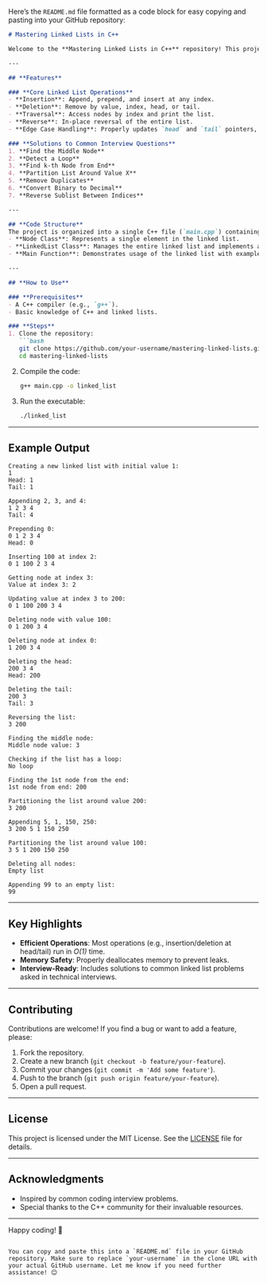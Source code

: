 Here’s the `README.md` file formatted as a code block for easy copying and pasting into your GitHub repository:

```markdown
# Mastering Linked Lists in C++

Welcome to the **Mastering Linked Lists in C++** repository! This project provides a comprehensive implementation of a singly linked list in C++, complete with essential operations and solutions to popular interview questions. Whether you're preparing for coding interviews or looking to deepen your understanding of data structures, this repository is for you.

---

## **Features**

### **Core Linked List Operations**
- **Insertion**: Append, prepend, and insert at any index.
- **Deletion**: Remove by value, index, head, or tail.
- **Traversal**: Access nodes by index and print the list.
- **Reverse**: In-place reversal of the entire list.
- **Edge Case Handling**: Properly updates `head` and `tail` pointers, manages list length, and ensures memory safety.

### **Solutions to Common Interview Questions**
1. **Find the Middle Node**  
2. **Detect a Loop**  
3. **Find k-th Node from End**  
4. **Partition List Around Value X**  
5. **Remove Duplicates**  
6. **Convert Binary to Decimal**  
7. **Reverse Sublist Between Indices**

---

## **Code Structure**
The project is organized into a single C++ file (`main.cpp`) containing:
- **Node Class**: Represents a single element in the linked list.
- **LinkedList Class**: Manages the entire linked list and implements all operations.
- **Main Function**: Demonstrates usage of the linked list with examples.

---

## **How to Use**

### **Prerequisites**
- A C++ compiler (e.g., `g++`).
- Basic knowledge of C++ and linked lists.

### **Steps**
1. Clone the repository:
   ```bash
   git clone https://github.com/your-username/mastering-linked-lists.git
   cd mastering-linked-lists
   ```
2. Compile the code:
   ```bash
   g++ main.cpp -o linked_list
   ```
3. Run the executable:
   ```bash
   ./linked_list
   ```

---

## **Example Output**
```
Creating a new linked list with initial value 1:
1 
Head: 1
Tail: 1

Appending 2, 3, and 4:
1 2 3 4 
Tail: 4

Prepending 0:
0 1 2 3 4 
Head: 0

Inserting 100 at index 2:
0 1 100 2 3 4 

Getting node at index 3:
Value at index 3: 2

Updating value at index 3 to 200:
0 1 100 200 3 4 

Deleting node with value 100:
0 1 200 3 4 

Deleting node at index 0:
1 200 3 4 

Deleting the head:
200 3 4 
Head: 200

Deleting the tail:
200 3 
Tail: 3

Reversing the list:
3 200 

Finding the middle node:
Middle node value: 3

Checking if the list has a loop:
No loop

Finding the 1st node from the end:
1st node from end: 200

Partitioning the list around value 200:
3 200 

Appending 5, 1, 150, 250:
3 200 5 1 150 250 

Partitioning the list around value 100:
3 5 1 200 150 250 

Deleting all nodes:
Empty list

Appending 99 to an empty list:
99 
```

---

## **Key Highlights**
- **Efficient Operations**: Most operations (e.g., insertion/deletion at head/tail) run in *O(1)* time.
- **Memory Safety**: Properly deallocates memory to prevent leaks.
- **Interview-Ready**: Includes solutions to common linked list problems asked in technical interviews.

---

## **Contributing**
Contributions are welcome! If you find a bug or want to add a feature, please:
1. Fork the repository.
2. Create a new branch (`git checkout -b feature/your-feature`).
3. Commit your changes (`git commit -m 'Add some feature'`).
4. Push to the branch (`git push origin feature/your-feature`).
5. Open a pull request.

---

## **License**
This project is licensed under the MIT License. See the [LICENSE](LICENSE) file for details.

---

## **Acknowledgments**
- Inspired by common coding interview problems.
- Special thanks to the C++ community for their invaluable resources.

---

Happy coding! 🚀
```

You can copy and paste this into a `README.md` file in your GitHub repository. Make sure to replace `your-username` in the clone URL with your actual GitHub username. Let me know if you need further assistance! 😊
